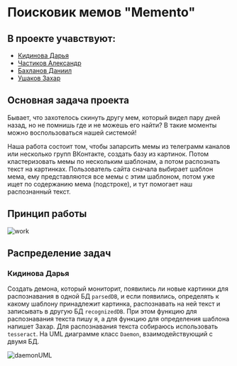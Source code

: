 # Поисковик мемов "Memento"

## В проекте учавствуют:
* [Кидинова Дарья](https://github.com/ezuryy) 
* [Частиков Александр](https://github.com/papazloynt)
* [Бахланов Даниил](https://github.com/Similization)
* [Ушаков Захар](https://github.com/HvarZ)

## Основная задача проекта
Бывает, что захотелось скинуть другу мем, который видел пару дней назад, но не помнишь где и не можешь его найти? В такие моменты можно воспользоваться нашей системой!

Наша работа состоит том, чтобы запарсить мемы из телеграмм каналов или несколько групп ВКонтакте, создать базу из картинок. Потом кластеризовать мемы по нескольким шаблонам, а потом распознать текст на картинках.
Пользователь сайта сначала выбирает шаблон мема, ему представляются все мемы с этим шаблоном, потом уже ищет по содержанию мема (подстроке), и тут помогает наш распознанный текст.

## Принцип работы

![work](https://github.com/MemSearch/memento/tree/daemon/uml_diagrams/work_diagram.png?raw=true)

## Распределение задач

### Кидинова Дарья

Создать демона, который мониторит, появились ли новые картинки для распознавания в одной БД `parsedDB`, и если появились, 
определять к какому шаблону принадлежит картинка, распознавать на ней текст и записывать в другую БД `recognizedDB`. 
При этом функцию для распознавания текста пишу я, а для функцию для определения шаблона напишет Захар.
Для распознавания текста собираюсь использовать `tesseract`. На UML диаграмме класс `Daemon`, взаимодействующий с двумя БД.   

![daemonUML](https://github.com/MemSearch/memento/tree/daemon/uml_diagrams/daemon_class_UML.png?raw=true)
